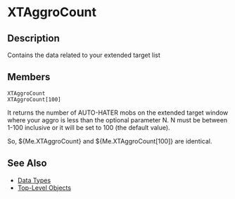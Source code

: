 # XTAggroCount

## Description

Contains the data related to your extended target list

## Members

`XTAggroCount`  
`XTAggroCount[100]`

It returns the number of AUTO-HATER mobs on the extended target window where your aggro is less than the optional parameter N. N must be between 1-100 inclusive or it will be set to 100 (the default value).

So, ${Me.XTAggroCount} and ${Me.XTAggroCount[100]} are identical.

## See Also

* [Data Types](./)
* [Top-Level Objects](../top-level-objects/)

